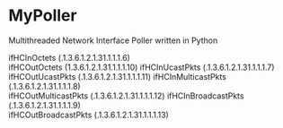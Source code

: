 MyPoller
========

Multithreaded Network Interface Poller written in Python



ifHCInOctets (.1.3.6.1.2.1.31.1.1.1.6)<br>
ifHCOutOctets (1.3.6.1.2.1.31.1.1.1.10)
ifHCInUcastPkts (.1.3.6.1.2.1.31.1.1.1.7)	
ifHCOutUcastPkts (.1.3.6.1.2.1.31.1.1.1.11)
ifHCInMulticastPkts (.1.3.6.1.2.1.31.1.1.1.8)	
ifHCOutMulticastPkts (.1.3.6.1.2.1.31.1.1.1.12)
ifHCInBroadcastPkts (.1.3.6.1.2.1.31.1.1.1.9)	
ifHCOutBroadcastPkts (.1.3.6.1.2.1.31.1.1.1.13)
